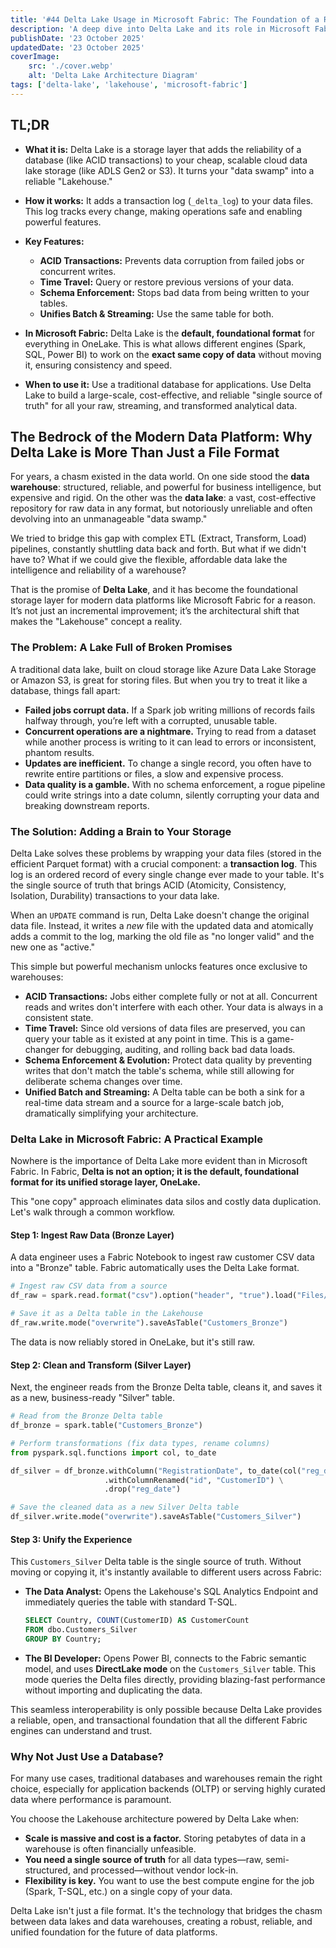 ```yaml
---
title: '#44 Delta Lake Usage in Microsoft Fabric: The Foundation of a Reliable Lakehouse'
description: 'A deep dive into Delta Lake and its role in Microsoft Fabric for building reliable lakehouses'
publishDate: '23 October 2025'
updatedDate: '23 October 2025'
coverImage:
    src: './cover.webp'
    alt: 'Delta Lake Architecture Diagram'
tags: ['delta-lake', 'lakehouse', 'microsoft-fabric']
---
```


## TL;DR

-   **What it is:** Delta Lake is a storage layer that adds the reliability of a database (like ACID transactions) to your cheap, scalable cloud data lake storage (like ADLS Gen2 or S3). It turns your "data swamp" into a reliable "Lakehouse."

-   **How it works:** It adds a transaction log (`_delta_log`) to your data files. This log tracks every change, making operations safe and enabling powerful features.

-   **Key Features:**

    -   **ACID Transactions:** Prevents data corruption from failed jobs or concurrent writes.
    -   **Time Travel:** Query or restore previous versions of your data.
    -   **Schema Enforcement:** Stops bad data from being written to your tables.
    -   **Unifies Batch & Streaming:** Use the same table for both.

-   **In Microsoft Fabric:** Delta Lake is the **default, foundational format** for everything in OneLake. This is what allows different engines (Spark, SQL, Power BI) to work on the **exact same copy of data** without moving it, ensuring consistency and speed.

-   **When to use it:** Use a traditional database for applications. Use Delta Lake to build a large-scale, cost-effective, and reliable "single source of truth" for all your raw, streaming, and transformed analytical data.

## The Bedrock of the Modern Data Platform: Why Delta Lake is More Than Just a File Format

For years, a chasm existed in the data world. On one side stood the **data warehouse**: structured, reliable, and powerful for business intelligence, but expensive and rigid. On the other was the **data lake**: a vast, cost-effective repository for raw data in any format, but notoriously unreliable and often devolving into an unmanageable "data swamp."

We tried to bridge this gap with complex ETL (Extract, Transform, Load) pipelines, constantly shuttling data back and forth. But what if we didn't have to? What if we could give the flexible, affordable data lake the intelligence and reliability of a warehouse?

That is the promise of **Delta Lake**, and it has become the foundational storage layer for modern data platforms like Microsoft Fabric for a reason. It’s not just an incremental improvement; it’s the architectural shift that makes the "Lakehouse" concept a reality.

### The Problem: A Lake Full of Broken Promises

A traditional data lake, built on cloud storage like Azure Data Lake Storage or Amazon S3, is great for storing files. But when you try to treat it like a database, things fall apart:

-   **Failed jobs corrupt data.** If a Spark job writing millions of records fails halfway through, you’re left with a corrupted, unusable table.
-   **Concurrent operations are a nightmare.** Trying to read from a dataset while another process is writing to it can lead to errors or inconsistent, phantom results.
-   **Updates are inefficient.** To change a single record, you often have to rewrite entire partitions or files, a slow and expensive process.
-   **Data quality is a gamble.** With no schema enforcement, a rogue pipeline could write strings into a date column, silently corrupting your data and breaking downstream reports.

### The Solution: Adding a Brain to Your Storage

Delta Lake solves these problems by wrapping your data files (stored in the efficient Parquet format) with a crucial component: a **transaction log**. This log is an ordered record of every single change ever made to your table. It's the single source of truth that brings ACID (Atomicity, Consistency, Isolation, Durability) transactions to your data lake.

When an `UPDATE` command is run, Delta Lake doesn't change the original data file. Instead, it writes a _new_ file with the updated data and atomically adds a commit to the log, marking the old file as "no longer valid" and the new one as "active."

This simple but powerful mechanism unlocks features once exclusive to warehouses:

-   **ACID Transactions:** Jobs either complete fully or not at all. Concurrent reads and writes don't interfere with each other. Your data is always in a consistent state.
-   **Time Travel:** Since old versions of data files are preserved, you can query your table as it existed at any point in time. This is a game-changer for debugging, auditing, and rolling back bad data loads.
-   **Schema Enforcement & Evolution:** Protect data quality by preventing writes that don't match the table's schema, while still allowing for deliberate schema changes over time.
-   **Unified Batch and Streaming:** A Delta table can be both a sink for a real-time data stream and a source for a large-scale batch job, dramatically simplifying your architecture.

### Delta Lake in Microsoft Fabric: A Practical Example

Nowhere is the importance of Delta Lake more evident than in Microsoft Fabric. In Fabric, **Delta is not an option; it is the default, foundational format for its unified storage layer, OneLake.**

This "one copy" approach eliminates data silos and costly data duplication. Let's walk through a common workflow.

#### Step 1: Ingest Raw Data (Bronze Layer)

A data engineer uses a Fabric Notebook to ingest raw customer CSV data into a "Bronze" table. Fabric automatically uses the Delta Lake format.

```python
# Ingest raw CSV data from a source
df_raw = spark.read.format("csv").option("header", "true").load("Files/raw/customers.csv")

# Save it as a Delta table in the Lakehouse
df_raw.write.mode("overwrite").saveAsTable("Customers_Bronze")
```

The data is now reliably stored in OneLake, but it's still raw.

#### Step 2: Clean and Transform (Silver Layer)

Next, the engineer reads from the Bronze Delta table, cleans it, and saves it as a new, business-ready "Silver" table.

```python
# Read from the Bronze Delta table
df_bronze = spark.table("Customers_Bronze")

# Perform transformations (fix data types, rename columns)
from pyspark.sql.functions import col, to_date

df_silver = df_bronze.withColumn("RegistrationDate", to_date(col("reg_date"), "MM-dd-yyyy")) \
                     .withColumnRenamed("id", "CustomerID") \
                     .drop("reg_date")

# Save the cleaned data as a new Silver Delta table
df_silver.write.mode("overwrite").saveAsTable("Customers_Silver")
```

#### Step 3: Unify the Experience

This `Customers_Silver` Delta table is the single source of truth. Without moving or copying it, it's instantly available to different users across Fabric:

-   **The Data Analyst:** Opens the Lakehouse's SQL Analytics Endpoint and immediately queries the table with standard T-SQL.
    ```sql
    SELECT Country, COUNT(CustomerID) AS CustomerCount
    FROM dbo.Customers_Silver
    GROUP BY Country;
    ```
-   **The BI Developer:** Opens Power BI, connects to the Fabric semantic model, and uses **DirectLake mode** on the `Customers_Silver` table. This mode queries the Delta files directly, providing blazing-fast performance without importing and duplicating the data.

This seamless interoperability is only possible because Delta Lake provides a reliable, open, and transactional foundation that all the different Fabric engines can understand and trust.

### Why Not Just Use a Database?

For many use cases, traditional databases and warehouses remain the right choice, especially for application backends (OLTP) or serving highly curated data where performance is paramount.

You choose the Lakehouse architecture powered by Delta Lake when:

-   **Scale is massive and cost is a factor.** Storing petabytes of data in a warehouse is often financially unfeasible.
-   **You need a single source of truth** for all data types—raw, semi-structured, and processed—without vendor lock-in.
-   **Flexibility is key.** You want to use the best compute engine for the job (Spark, T-SQL, etc.) on a single copy of your data.

Delta Lake isn't just a file format. It's the technology that bridges the chasm between data lakes and data warehouses, creating a robust, reliable, and unified foundation for the future of data platforms.
